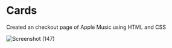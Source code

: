 # Cards
Created an checkout page of Apple Music using HTML and CSS


![Screenshot (147)](https://github.com/Manansharma123/Cards/assets/98731843/21e70148-a029-4f64-9ca4-ff54e7a36a92)
